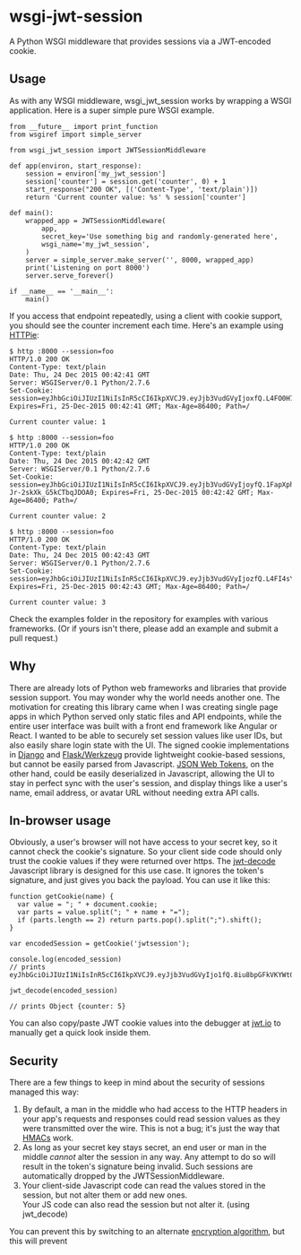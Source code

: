 # wsgi-jwt-session
A Python WSGI middleware that provides sessions via a JWT-encoded cookie.

## Usage

As with any WSGI middleware, wsgi_jwt_session works by wrapping a WSGI
application.  Here is a super simple pure WSGI example.

    from __future__ import print_function
    from wsgiref import simple_server

    from wsgi_jwt_session import JWTSessionMiddleware

    def app(environ, start_response):
        session = environ['my_jwt_session']
        session['counter'] = session.get('counter', 0) + 1
        start_response("200 OK", [('Content-Type', 'text/plain')])
        return 'Current counter value: %s' % session['counter']

    def main():
        wrapped_app = JWTSessionMiddleware(
            app,
            secret_key='Use something big and randomly-generated here',
            wsgi_name='my_jwt_session',
        )
        server = simple_server.make_server('', 8000, wrapped_app)
        print('Listening on port 8000')
        server.serve_forever()

    if __name__ == '__main__':
        main()

If you access that endpoint repeatedly, using a client with cookie support, you
should see the counter increment each time.  Here's an example using
[HTTPie](https://github.com/jkbrzt/httpie):

    $ http :8000 --session=foo
    HTTP/1.0 200 OK
    Content-Type: text/plain
    Date: Thu, 24 Dec 2015 00:42:41 GMT
    Server: WSGIServer/0.1 Python/2.7.6
    Set-Cookie: session=eyJhbGciOiJIUzI1NiIsInR5cCI6IkpXVCJ9.eyJjb3VudGVyIjoxfQ.L4FO0H7KJXfOfEgLV_N93ByCMk5FU8ZuX2YG4Q9lw8Q; Expires=Fri, 25-Dec-2015 00:42:41 GMT; Max-Age=86400; Path=/

    Current counter value: 1

    $ http :8000 --session=foo
    HTTP/1.0 200 OK
    Content-Type: text/plain
    Date: Thu, 24 Dec 2015 00:42:42 GMT
    Server: WSGIServer/0.1 Python/2.7.6
    Set-Cookie: session=eyJhbGciOiJIUzI1NiIsInR5cCI6IkpXVCJ9.eyJjb3VudGVyIjoyfQ.1FapXphQivj9kYFArjb6I-Jr-2skXk_G5kCTbqJDOA0; Expires=Fri, 25-Dec-2015 00:42:42 GMT; Max-Age=86400; Path=/

    Current counter value: 2

    $ http :8000 --session=foo
    HTTP/1.0 200 OK
    Content-Type: text/plain
    Date: Thu, 24 Dec 2015 00:42:43 GMT
    Server: WSGIServer/0.1 Python/2.7.6
    Set-Cookie: session=eyJhbGciOiJIUzI1NiIsInR5cCI6IkpXVCJ9.eyJjb3VudGVyIjozfQ.L4FI4sYDd_kUSpOBJyse0iww4cgwMsaiCvcS2BsFDBg; Expires=Fri, 25-Dec-2015 00:42:43 GMT; Max-Age=86400; Path=/

    Current counter value: 3

Check the examples folder in the repository for examples with various
frameworks.  (Or if yours isn't there, please add an example and submit a pull
request.)

## Why

There are already lots of Python web frameworks and libraries that provide
session support.  You may wonder why the world needs another one.
The motivation for creating this library came when I was creating single page
apps in which Python served only static files and API endpoints, while the
entire user interface was built with a front end framework like Angular or
React.  I wanted to be able to securely set session values like user IDs, but
also easily share login state with the UI.  The signed cookie implementations in
[Django](https://docs.djangoproject.com/en/1.9/topics/http/sessions/#using-cookie-based-sessions)
and [Flask/Werkzeug](http://werkzeug.pocoo.org/docs/0.11/contrib/securecookie/)
provide lightweight cookie-based sessions, but cannot be easily parsed from
Javascript.  [JSON Web Tokens](http://jwt.io/), on the other hand, could be
easily deserialized in Javascript, allowing the UI to stay in perfect sync with
the user's session, and display things like a user's name, email address, or
avatar URL without needing extra API calls.

## In-browser usage

Obviously, a user's browser will not have
access to your secret key, so it cannot check the cookie's signature.  So your
client side code should only trust the cookie values if they were returned over
https.  The [jwt-decode](https://github.com/auth0/jwt-decode) Javascript library
is designed for this use case.  It ignores the token's signature, and just gives
you back the payload.  You can use it like this:

    function getCookie(name) {
      var value = "; " + document.cookie;
      var parts = value.split("; " + name + "=");
      if (parts.length == 2) return parts.pop().split(";").shift();
    }

    var encodedSession = getCookie('jwtsession');

    console.log(encoded_session)
    // prints eyJhbGciOiJIUzI1NiIsInR5cCI6IkpXVCJ9.eyJjb3VudGVyIjo1fQ.8iu8bpGFkVKYWtOPqiZ52mrSUyzwgZ_yG8mQ5S5FYlk

    jwt_decode(encoded_session)

    // prints Object {counter: 5}

You can also copy/paste JWT cookie values into the debugger at
[jwt.io](http://jwt.io/) to manually get a quick look inside them.

## Security

There are a few things to keep in mind about the security of sessions managed
this way:

1. By default, a man in the middle who had access to the HTTP headers in your
   app's requests and responses could read session values as they were
   transmitted over the wire. This is not a bug; it's just the way that
   [HMACs](https://en.wikipedia.org/wiki/Hash-based_message_authentication_code)
   work.
2. As long as your secret key stays secret, an end user or man in the middle
   *cannot* alter the session in any way.  Any attempt to do so will result in
   the token's signature being invalid.  Such sessions are automatically dropped
   by the JWTSessionMiddleware.
3. Your client-side Javascript code can read the values stored in the session,
   but not alter them or add new ones.   
Your JS code can also read the session but not alter it.   (using jwt_decode)

 You can prevent this by switching to an alternate [encryption
   algorithm](https://pyjwt.readthedocs.org/en/latest/algorithms.html), but this
   will prevent

